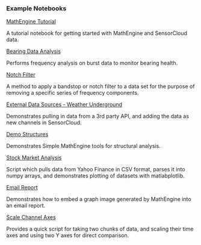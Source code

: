 ### Example Notebooks ###

[MathEngine Tutorial](http://nbviewer.ipython.org/github/LORD-MicroStrain/SensorCloud/blob/master/MathEngine/Example%20Notebooks/MathEngine_Tutorial.ipynb)

A tutorial notebook for getting started with MathEngine and SensorCloud data.

[Bearing Data Analysis](http://nbviewer.ipython.org/github/LORD-MicroStrain/SensorCloud/blob/master/MathEngine/Example%20Notebooks/Lab%20Bearing%20Analysis.ipynb)

Performs frequency analysis on burst data to monitor bearing health.

[Notch Filter](http://nbviewer.ipython.org/github/LORD-MicroStrain/SensorCloud/blob/master/MathEngine/Example%20Notebooks/LORD%20Notch%20Filter.ipynb)

A method to apply a bandstop or notch filter to a data set for the purpose of removing a specific series of frequency components.

[External Data Sources - Weather Underground](http://nbviewer.ipython.org/github/LORD-MicroStrain/SensorCloud/blob/master/MathEngine/Example%20Notebooks/External%20Data%20Sources%20-%20Weather%20Underground.ipynb)

Demonstrates pulling in data from a 3rd party API, and adding the data as new channels in SensorCloud.

[Demo Structures](http://nbviewer.ipython.org/github/LORD-MicroStrain/SensorCloud/blob/master/MathEngine/Example%20Notebooks/Demo%20Structures.ipynb)

Demonstrates Simple MathEngine tools for structural analysis.

[Stock Market Analysis](http://nbviewer.ipython.org/github/LORD-MicroStrain/SensorCloud/blob/master/MathEngine/Example%20Notebooks/Stock_Market_Analysis.ipynb)

Script which pulls data from Yahoo Finance in CSV format, parses it into numpy arrays, and demonstrates plotting of datasets with matlabplotlib.

[Email Report](http://nbviewer.ipython.org/github/LORD-MicroStrain/SensorCloud/blob/master/MathEngine/Example%20Notebooks/Email%20Graph%20Image.ipynb)

Demonstrates how to embed a graph image generated by MathEngine into an email report.

[Scale Channel Axes](http://nbviewer.ipython.org/github/LORD-MicroStrain/SensorCloud/blob/master/MathEngine/Example%20Notebooks/Scale%20Channels%20.ipynb)

Provides a quick script for taking two chunks of data, and scaling their time axes and using two Y axes for direct comparison.